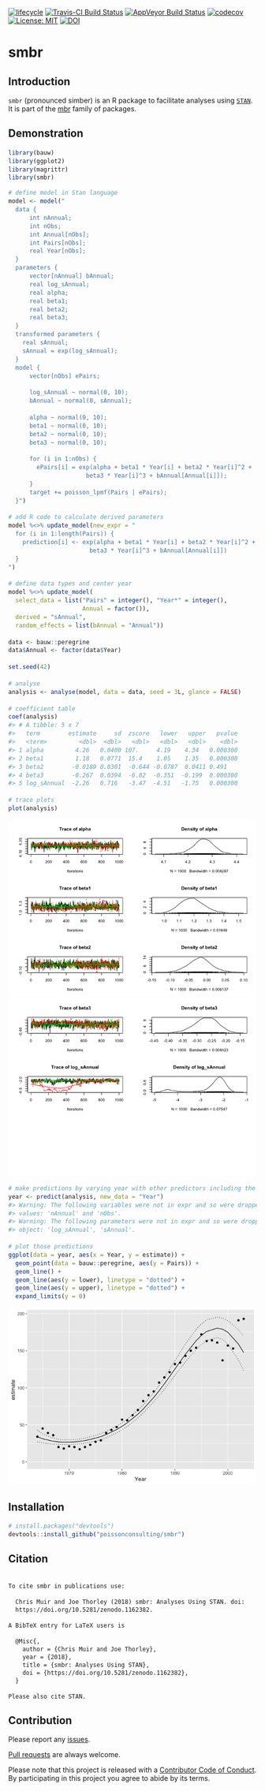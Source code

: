 
<!-- README.md is generated from README.Rmd. Please edit that file -->

[![lifecycle](https://img.shields.io/badge/lifecycle-maturing-blue.svg)](https://www.tidyverse.org/lifecycle/#maturing)
[![Travis-CI Build
Status](https://travis-ci.com/poissonconsulting/smbr.svg?branch=master)](https://travis-ci.com/poissonconsulting/smbr)
[![AppVeyor Build
Status](https://ci.appveyor.com/api/projects/status/github/poissonconsulting/smbr?branch=master&svg=true)](https://ci.appveyor.com/project/poissonconsulting/smbr)
[![codecov](https://codecov.io/gh/poissonconsulting/smbr/branch/master/graph/badge.svg)](https://codecov.io/gh/poissonconsulting/smbr)
[![License:
MIT](https://img.shields.io/badge/License-MIT-green.svg)](https://opensource.org/licenses/MIT)
[![DOI](https://zenodo.org/badge/DOI/10.5281/zenodo.1162382.svg)](https://doi.org/10.5281/zenodo.1162382)

# smbr

## Introduction

`smbr` (pronounced simber) is an R package to facilitate analyses using
[`STAN`](http://mc-stan.org). It is part of the
[mbr](https://github.com/poissonconsulting/mbr) family of packages.

## Demonstration

``` r
library(bauw)
library(ggplot2)
library(magrittr)
library(smbr)
```

``` r
# define model in Stan language
model <- model("
  data {
      int nAnnual;
      int nObs;
      int Annual[nObs];
      int Pairs[nObs];
      real Year[nObs];
  }
  parameters {
      vector[nAnnual] bAnnual;
      real log_sAnnual;
      real alpha;
      real beta1;
      real beta2;
      real beta3;
  }
  transformed parameters {
    real sAnnual;
    sAnnual = exp(log_sAnnual);
  }
  model {
      vector[nObs] ePairs;
    
      log_sAnnual ~ normal(0, 10);
      bAnnual ~ normal(0, sAnnual);

      alpha ~ normal(0, 10);
      beta1 ~ normal(0, 10);
      beta2 ~ normal(0, 10);
      beta3 ~ normal(0, 10);

      for (i in 1:nObs) {
        ePairs[i] = exp(alpha + beta1 * Year[i] + beta2 * Year[i]^2 + 
                      beta3 * Year[i]^3 + bAnnual[Annual[i]]);
      }
      target += poisson_lpmf(Pairs | ePairs);
  }")

# add R code to calculate derived parameters
model %<>% update_model(new_expr = "
  for (i in 1:length(Pairs)) {
    prediction[i] <- exp(alpha + beta1 * Year[i] + beta2 * Year[i]^2 + 
                       beta3 * Year[i]^3 + bAnnual[Annual[i]])
  }
")

# define data types and center year
model %<>% update_model(
  select_data = list("Pairs" = integer(), "Year*" = integer(), 
                     Annual = factor()),
  derived = "sAnnual",
  random_effects = list(bAnnual = "Annual"))

data <- bauw::peregrine
data$Annual <- factor(data$Year)

set.seed(42)

# analyse
analysis <- analyse(model, data = data, seed = 3L, glance = FALSE)

# coefficient table
coef(analysis)
#> # A tibble: 5 x 7
#>   term        estimate     sd  zscore   lower   upper   pvalue
#>   <term>         <dbl>  <dbl>   <dbl>   <dbl>   <dbl>    <dbl>
#> 1 alpha         4.26   0.0400 107.     4.19    4.34   0.000300
#> 2 beta1         1.18   0.0771  15.4    1.05    1.35   0.000300
#> 3 beta2        -0.0189 0.0301  -0.644 -0.0787  0.0411 0.491   
#> 4 beta3        -0.267  0.0394  -6.82  -0.351  -0.199  0.000300
#> 5 log_sAnnual  -2.26   0.716   -3.47  -4.51   -1.75   0.000300

# trace plots
plot(analysis)
```

![](tools/README-unnamed-chunk-3-1.png)<!-- -->![](tools/README-unnamed-chunk-3-2.png)<!-- -->

``` r
# make predictions by varying year with other predictors including the random effect of Annual held constant
year <- predict(analysis, new_data = "Year")
#> Warning: The following variables were not in expr and so were dropped from
#> values: 'nAnnual' and 'nObs'.
#> Warning: The following parameters were not in expr and so were dropped from
#> object: 'log_sAnnual', 'sAnnual'.

# plot those predictions
ggplot(data = year, aes(x = Year, y = estimate)) +
  geom_point(data = bauw::peregrine, aes(y = Pairs)) +
  geom_line() +
  geom_line(aes(y = lower), linetype = "dotted") +
  geom_line(aes(y = upper), linetype = "dotted") +
  expand_limits(y = 0)
```

![](tools/README-unnamed-chunk-4-1.png)<!-- -->

## Installation

``` r
# install.packages("devtools")
devtools::install_github("poissonconsulting/smbr")
```

## Citation

``` 

To cite smbr in publications use:

  Chris Muir and Joe Thorley (2018) smbr: Analyses Using STAN. doi:
  https://doi.org/10.5281/zenodo.1162382.

A BibTeX entry for LaTeX users is

  @Misc{,
    author = {Chris Muir and Joe Thorley},
    year = {2018},
    title = {smbr: Analyses Using STAN},
    doi = {https://doi.org/10.5281/zenodo.1162382},
  }

Please also cite STAN.
```

## Contribution

Please report any
[issues](https://github.com/poissonconsulting/smbr/issues).

[Pull requests](https://github.com/poissonconsulting/smbr/pulls) are
always welcome.

Please note that this project is released with a [Contributor Code of
Conduct](CONDUCT.md). By participating in this project you agree to
abide by its terms.
